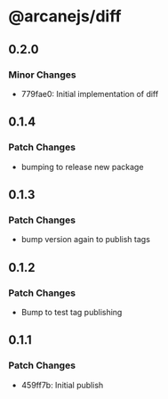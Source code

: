 # @arcanejs/diff

## 0.2.0

### Minor Changes

- 779fae0: Initial implementation of diff

## 0.1.4

### Patch Changes

- bumping to release new package

## 0.1.3

### Patch Changes

- bump version again to publish tags

## 0.1.2

### Patch Changes

- Bump to test tag publishing

## 0.1.1

### Patch Changes

- 459ff7b: Initial publish
